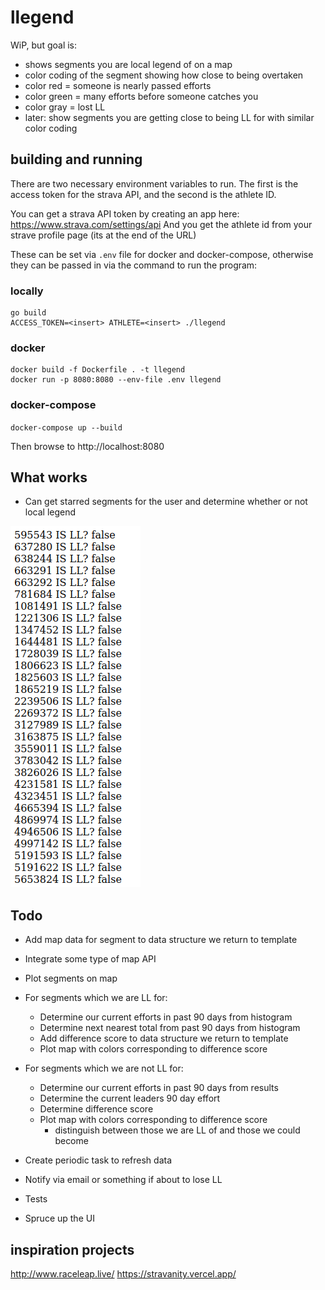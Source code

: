 # llegend
WiP, but goal is:
  - shows segments you are local legend of on a map
  - color coding of the segment showing how close to being overtaken
  - color red = someone is nearly passed efforts
  - color green = many efforts before someone catches you
  - color gray = lost LL
  - later: show segments you are getting close to being LL for with similar color coding

## building and running
There are two necessary environment variables to run. The first is the access
token for the strava API, and the second is the athlete ID.

You can get a strava API token by creating an app here: https://www.strava.com/settings/api
And you get the athlete id from your strave profile page (its at the end of the URL)

These can be set via `.env` file for docker and docker-compose, otherwise
they can be passed in via the command to run the program:

### locally
```
go build
ACCESS_TOKEN=<insert> ATHLETE=<insert> ./llegend 
```

### docker
```
docker build -f Dockerfile . -t llegend
docker run -p 8080:8080 --env-file .env llegend
```

### docker-compose
`docker-compose up --build`

Then browse to http://localhost:8080

## What works
- Can get starred segments for the user and determine whether or not local legend

![screenshot of what works](screenshot.png)

## Todo

- Add map data for segment to data structure we return to template
- Integrate some type of map API
- Plot segments on map

- For segments which we are LL for:
  - Determine our current efforts in past 90 days from histogram
  - Determine next nearest total from past 90 days from histogram
  - Add difference score to data structure we return to template
  - Plot map with colors corresponding to difference score

- For segments which we are not LL for:
  - Determine our current efforts in past 90 days from results
  - Determine the current leaders 90 day effort
  - Determine difference score
  - Plot map with colors corresponding to difference score
    - distinguish between those we are LL of and those we could become

- Create periodic task to refresh data
- Notify via email or something if about to lose LL
- Tests
- Spruce up the UI

## inspiration projects
http://www.raceleap.live/
https://stravanity.vercel.app/
